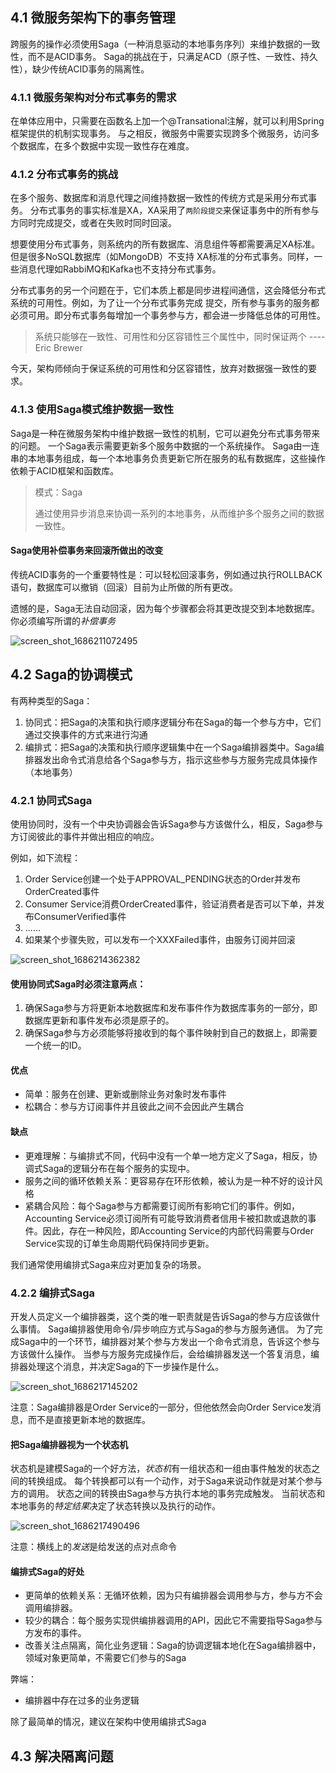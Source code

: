 ## 4.1 微服务架构下的事务管理

跨服务的操作必须使用Saga（一种消息驱动的本地事务序列）来维护数据的一致性，而不是ACID事务。
Saga的挑战在于，只满足ACD（原子性、一致性、持久性），缺少传统ACID事务的隔离性。

### 4.1.1 微服务架构对分布式事务的需求
在单体应用中，只需要在函数名上加一个@Transational注解，就可以利用Spring框架提供的机制实现事务。
与之相反，微服务中需要实现跨多个微服务，访问多个数据库，在多个数据中实现一致性存在难度。

### 4.1.2 分布式事务的挑战
在多个服务、数据库和消息代理之间维持数据一致性的传统方式是采用分布式事务。
分布式事务的事实标准是XA，XA采用了`两阶段提交`来保证事务中的所有参与方同时完成提交，或者在失败时同时回滚。

想要使用分布式事务，则系统内的所有数据库、消息组件等都需要满足XA标准。但是很多NoSQL数据库（如MongoDB）不支持
XA标准的分布式事务。同样，一些消息代理如RabbiMQ和Kafka也不支持分布式事务。

分布式事务的另一个问题在于，它们本质上都是同步进程间通信，这会降低分布式系统的可用性。例如，为了让一个分布式事务完成
提交，所有参与事务的服务都必须可用。即分布式事务每增加一个事务参与方，都会进一步降低总体的可用性。

> 系统只能够在一致性、可用性和分区容错性三个属性中，同时保证两个 ----Eric Brewer

今天，架构师倾向于保证系统的可用性和分区容错性，放弃对数据强一致性的要求。

### 4.1.3 使用Saga模式维护数据一致性
Saga是一种在微服务架构中维护数据一致性的机制，它可以避免分布式事务带来的问题。
一个Saga表示需要更新多个服务中数据的一个系统操作。
Saga由一连串的本地事务组成，每一个本地事务负责更新它所在服务的私有数据库，这些操作依赖于ACID框架和函数库。

> 模式：Saga
> 
> 通过使用异步消息来协调一系列的本地事务，从而维护多个服务之间的数据一致性。

#### Saga使用补偿事务来回滚所做出的改变
传统ACID事务的一个重要特性是：可以轻松回滚事务，例如通过执行ROLLBACK语句，数据库可以撤销（回滚）目前为止所做的所有更改。

遗憾的是，Saga无法自动回滚，因为每个步骤都会将其更改提交到本地数据库。你必须编写所谓的*补偿事务*


![screen_shot_1686211072495](https://github.com/lemonshen00/reading-record/assets/13763576/cef8073c-f490-4363-b207-9ad488ed209a)


## 4.2 Saga的协调模式

有两种类型的Saga：
1. 协同式：把Saga的决策和执行顺序逻辑分布在Saga的每一个参与方中，它们通过交换事件的方式来进行沟通
2. 编排式：把Saga的决策和执行顺序逻辑集中在一个Saga编排器类中。Saga编排器发出命令式消息给各个Saga参与方，指示这些参与方服务完成具体操作（本地事务）

### 4.2.1 协同式Saga
使用协同时，没有一个中央协调器会告诉Saga参与方该做什么，相反，Saga参与方订阅彼此的事件并做出相应的响应。

例如，如下流程：
1. Order Service创建一个处于APPROVAL_PENDING状态的Order并发布OrderCreated事件
2. Consumer Service消费OrderCreated事件，验证消费者是否可以下单，并发布ConsumerVerified事件
3. ......
4. 如果某个步骤失败，可以发布一个XXXFailed事件，由服务订阅并回滚

![screen_shot_1686214362382](https://github.com/lemonshen00/reading-record/assets/13763576/4ca70257-f6af-4b71-8f55-25a05511a635)

#### 使用协同式Saga时必须注意两点：
1. 确保Saga参与方将更新本地数据库和发布事件作为数据库事务的一部分，即数据库更新和事件发布必须是原子的。
2. 确保Saga参与方必须能够将接收到的每个事件映射到自己的数据上，即需要一个统一的ID。

#### 优点
- 简单：服务在创建、更新或删除业务对象时发布事件
- 松耦合：参与方订阅事件并且彼此之间不会因此产生耦合

#### 缺点
- 更难理解：与编排式不同，代码中没有一个单一地方定义了Saga，相反，协调式Saga的逻辑分布在每个服务的实现中。
- 服务之间的循环依赖关系：更容易存在环形依赖，被认为是一种不好的设计风格
- 紧耦合风险：每个Saga参与方都需要订阅所有影响它们的事件。例如，Accounting Service必须订阅所有可能导致消费者信用卡被扣款或退款的事件。因此，存在一种风险，即Accounting Service的内部代码需要与Order Service实现的订单生命周期代码保持同步更新。

我们通常使用编排式Saga来应对更加复杂的场景。

### 4.2.2 编排式Saga

开发人员定义一个编排器类，这个类的唯一职责就是告诉Saga的参与方应该做什么事情。
Saga编排器使用命令/异步响应方式与Saga的参与方服务通信。
为了完成Saga中的一个环节，编排器对某个参与方发出一个命令式消息，告诉这个参与方该做什么操作。
当参与方服务完成操作后，会给编排器发送一个答复消息，编排器处理这个消息，并决定Saga的下一步操作是什么。

![screen_shot_1686217145202](https://github.com/lemonshen00/reading-record/assets/13763576/e2ba647d-741a-4dff-bdfa-7cda9eb8898a)

注意：Saga编排器是Order Service的一部分，但他依然会向Order Service发消息，而不是直接更新本地的数据库。

#### 把Saga编排器视为一个状态机
状态机是建模Saga的一个好方法，*状态机*有一组状态和一组由事件触发的状态之间的转换组成。
每个转换都可以有一个动作，对于Saga来说动作就是对某个参与方的调用。
状态之间的转换由Saga参与方执行本地的事务完成触发。
当前状态和本地事务的*特定结果*决定了状态转换以及执行的动作。

![screen_shot_1686217490496](https://github.com/lemonshen00/reading-record/assets/13763576/a0fee52c-9eb0-41ab-afb5-23fa77d6c619)

注意：横线上的*发送*是给发送的点对点命令

#### 编排式Saga的好处
- 更简单的依赖关系：无循环依赖，因为只有编排器会调用参与方，参与方不会调用编排器。
- 较少的耦合：每个服务实现供编排器调用的API，因此它不需要指导Saga参与方发布的事件。
- 改善关注点隔离，简化业务逻辑：Saga的协调逻辑本地化在Saga编排器中，领域对象更简单，不需要它们参与的Saga

弊端：
- 编排器中存在过多的业务逻辑

除了最简单的情况，建议在架构中使用编排式Saga


## 4.3 解决隔离问题
